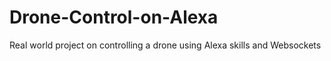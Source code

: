 # Drone-Control-on-Alexa
Real world project on controlling a drone using Alexa skills and Websockets
